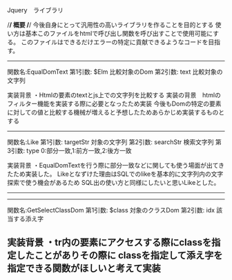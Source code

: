 Jquery　ライブラリ

/****************************************************************************/
概要
/****************************************************************************/
今後自身にとって汎用性の高いライブラリを作ることを目的とする
使い方は基本このファイルをhtmlで呼び出し関数を呼び出すことで使用可能にする。
このファイルはできるだけエラーの特定に貢献できるようなコードを目指す。

-------------------------------------------------------------------------------------------------------------

関数名:EqualDomText
第1引数: $Elm 比較対象のDom 
第2引数: text 比較対象の文字列

実装背景 
・Htmlの要素のtextとjs上での文字列を比較する
実装の背景　htmlのフィルター機能を実装する際に必要となったため実装
今後もDomの特定の要素に対しての値と比較する機械が増えると予想したためあらかじめ実装するものとする

-------------------------------------------------------------------------------------------------------------

関数名:Like
第1引数: targetStr 対象の文字列
第2引数: searchStr 検索文字列
第3引数: type 0:部分一致,1:前方一致,2:後方一致

実装背景
・EqualDomTextを行う際に部分一致などに関しても使う場面が出てきたため実装した。
Likeとなずけた理由はSQLでのlikeを基本的に文字列内の文字探索で使う機会があるため
SQL出の使い方と同様にしたいと思いLikeとした。

--------------------------------------------------------------------------------------------------------------
------------------------------------------------------------------------------------------------------------

関数名:GetSelectClassDom
第1引数: $class 対象のクラスDom
第2引数: idx 該当する添え字

実装背景
・tr内の要素にアクセスする際にclassを指定したことがありその際に
classを指定して添え字を指定できる関数がほしいと考えて実装
-------------------------------------------------------------------------------------------------------------
